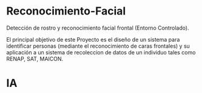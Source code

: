 # Reconocimiento-Facial
Detección de rostro y reconocimiento facial frontal (Entorno Controlado).

El principal objetivo de este Proyecto es el diseño de un sistema para identificar
personas (mediante el reconocimiento de caras frontales) y su aplicación a un
sistema de recoleccion de datos de un individuo tales como RENAP, SAT, MAICON. 
# IA
